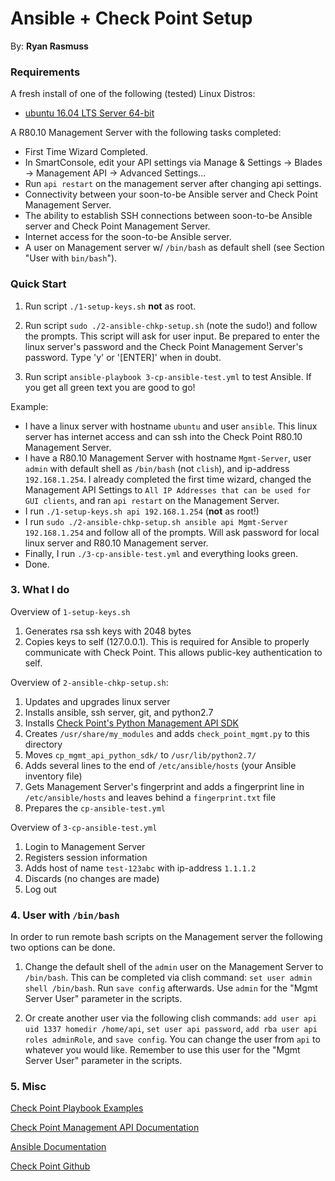 # Ansible + Check Point Setup

By:   **Ryan Rasmuss**

### Requirements

A fresh install of one of the following (tested) Linux Distros:

- [ubuntu 16.04 LTS Server 64-bit](http://releases.ubuntu.com/16.04/)

A R80.10 Management Server with the following tasks completed:

- First Time Wizard Completed.
- In SmartConsole, edit your API settings via Manage & Settings -> Blades -> Management API -> Advanced Settings...
- Run ``api restart`` on the management server after changing api settings.
- Connectivity between your soon-to-be Ansible server and Check Point Management Server.
- The ability to establish SSH connections between soon-to-be Ansible server and Check Point Management Server.
- Internet access for the soon-to-be Ansible server.
- A user on Management server w/ ``/bin/bash`` as default shell (see Section "User with ``bin/bash``").


### Quick Start

1. Run script ``./1-setup-keys.sh`` **not** as root.

2. Run script ``sudo ./2-ansible-chkp-setup.sh`` (note the sudo!) and follow the prompts. This script will ask for user input. Be prepared to enter the linux server's password and the Check Point Management Server's password. Type 'y' or '[ENTER]' when in doubt.

3. Run script ``ansible-playbook 3-cp-ansible-test.yml`` to test Ansible. If you get all green text you are good to go!

Example:

- I have a linux server with hostname ``ubuntu`` and user ``ansible``. This linux server has internet access and can ssh into the Check Point R80.10 Management Server.
- I have a R80.10 Management Server with hostname ``Mgmt-Server``, user ``admin`` with default shell as ``/bin/bash`` (not ``clish``), and ip-address ``192.168.1.254``. I already completed the first time wizard, changed the Management API Settings to ``All IP Addresses that can be used for GUI clients``, and ran ``api restart`` on the Management Server.
- I run ``./1-setup-keys.sh api 192.168.1.254`` (**not** as root!)
- I run ``sudo ./2-ansible-chkp-setup.sh ansible api Mgmt-Server 192.168.1.254`` and follow all of the prompts. Will ask password for local linux server and R80.10 Management server.
- Finally, I run ``./3-cp-ansible-test.yml`` and everything looks green.
- Done.

### 3. What I do

Overview of ``1-setup-keys.sh``

1. Generates rsa ssh keys with 2048 bytes
2. Copies keys to self (127.0.0.1). This is required for Ansible to properly communicate with Check Point. This allows public-key authentication to self.

Overview of ``2-ansible-chkp-setup.sh``:

1. Updates and upgrades linux server
2. Installs ansible, ssh server, git, and python2.7
3. Installs [Check Point's Python Management API SDK](https://github.com/CheckPointSW/cpAnsible)
4. Creates ``/usr/share/my_modules`` and adds ``check_point_mgmt.py`` to this directory
5. Moves ``cp_mgmt_api_python_sdk/`` to ``/usr/lib/python2.7/``
6. Adds several lines to the end of ``/etc/ansible/hosts`` (your Ansible inventory file)
7. Gets Management Server's fingerprint and adds a fingerprint line in ``/etc/ansible/hosts`` and leaves behind a ``fingerprint.txt`` file
8. Prepares the ``cp-ansible-test.yml``

Overview of ``3-cp-ansible-test.yml``

1. Login to Management Server
2. Registers session information
3. Adds host of name ``test-123abc`` with ip-address ``1.1.1.2``
4. Discards (no changes are made)
5. Log out


### 4. User with ``/bin/bash``

In order to run remote bash scripts on the Management server the following two options can be done.

1. Change the default shell of the ``admin`` user on the Management Server to ``/bin/bash``. This can be completed via clish command: ``set user admin shell /bin/bash``. Run ``save config`` afterwards. Use ``admin`` for the "Mgmt Server User" parameter in the scripts.

2. Or create another user via the following clish commands: ``add user api uid 1337 homedir /home/api``, ``set user api password``, ``add rba user api roles adminRole``, and ``save config``. You can change the user from ``api`` to whatever you would like. Remember to use this user for the "Mgmt Server User" parameter in the scripts.

### 5. Misc

[Check Point Playbook Examples](https://github.com/ryanrasmuss/ansible-checkpoint-playbooks)

[Check Point Management API Documentation](https://sc1.checkpoint.com/documents/latest/APIs/index.html#introduction~v1.2%20)

[Ansible Documentation](https://docs.ansible.com/)

[Check Point Github](https://github.com/CheckPointSW)

